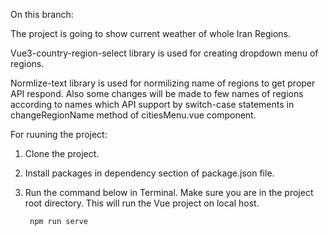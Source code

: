 On this branch:

The project is going to show current weather of whole Iran Regions.

Vue3-country-region-select library is used for creating dropdown menu of regions.

Normlize-text library is used for normilizing name of regions to get proper API respond. Also some changes will be made to few names of regions according to names which API support by switch-case statements in changeRegionName method of citiesMenu.vue component.

For ruuning the project:
1) Clone the project.
1) Install packages in dependency section of package.json file.
2) Run the command below in Terminal. Make sure you are in the project root directory. This will run the Vue project on local host.

        npm run serve
